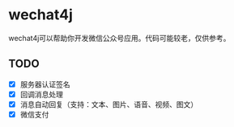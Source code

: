 # wechat4j
wechat4j可以帮助你开发微信公众号应用。代码可能较老，仅供参考。

## TODO
- [x] 服务器认证签名
- [x] 回调消息处理
- [x] 消息自动回复（支持：文本、图片、语音、视频、图文）
- [x] 微信支付
